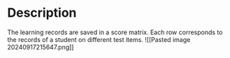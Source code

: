 # Description
The learning records are saved in a score matrix. Each row corresponds to the records of a student on different test items.
![[Pasted image 20240917215647.png]]